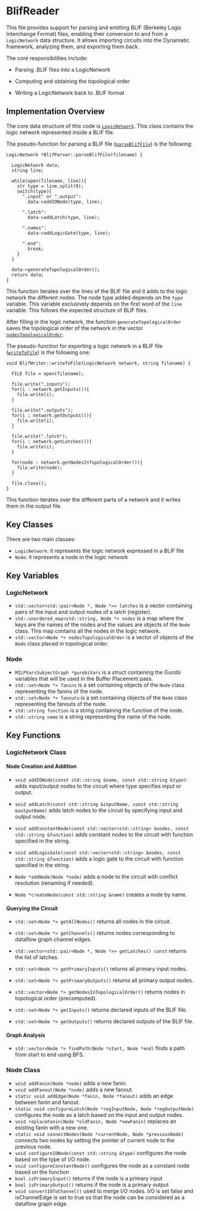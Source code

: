# BlifReader

This file provides support for parsing and emitting BLIF (Berkeley Logic Interchange Format) files, enabling their conversion to and from a `LogicNetwork` data structure. It allows importing circuits into the Dynamatic framework, analyzing them, and exporting them back.

The core responsibilities include:

- Parsing .BLIF files into a LogicNetwork

- Computing and obtaining the topological order 

- Writing a LogicNetwork back to .BLIF format

## Implementation Overview

The core data structure of this code is [`LogicNetwork`](https://github.com/EPFL-LAP/dynamatic/blob/main/experimental/include/experimental/Support/BlifReader.h#L175). This class contains the logic network represented inside a BLIF file.

The pseudo-function for parsing a BLIF file ([`parseBlifFile`](https://github.com/EPFL-LAP/dynamatic/blob/main/experimental/lib/Support/BlifReader.cpp#L228)) is the following:

```
LogicNetwork *BlifParser::parseBlifFile(filename) {

  LogicNetwork data;
  string line;

  while(open(filename, line)){
    str type = line.split(0);
    switch(type){
      ".input" or ".output":
        data->addIONode(type, line);

      ".latch":
        data->addLatch(type, line);

      ".names":
        data->addLogicGate(type, line);

      ".end":
        break;
    } 
  }

  data->generateTopologicalOrder();
  return data;
}
```

This function iterates over the lines of the BLIF file and it adds to the logic network the different nodes. The node type added depends on the `type` variable. This variable exclusively depends on the first word of the `line` variable. This follows the expected structure of BLIF files.

After filling in the logic network, the function `generateTopologicalOrder` saves the topological order of the network in the vector [`nodesTopologicalOrder`](https://github.com/EPFL-LAP/dynamatic/blob/main/experimental/include/experimental/Support/BlifReader.h#L179).

The pseudo-function for exporting a logic network in a BLIF file ([`writeToFile`](https://github.com/EPFL-LAP/dynamatic/blob/main/experimental/lib/Support/BlifReader.cpp#L357)) is the following one:


```
void BlifWriter::writeToFile(LogicNetwork network, string filename) {

  FILE file = open(filename);

  file.write(".inputs");
  for(i : network.getInputs()){
    file.write(i);
  }

  file.write(".outputs");
  for(i : network.getOutputs()){
    file.write(i);
  }
  
  file.write(".latch");
  for(i : network.getLatches()){
    file.write(i);
  }

  for(node : network.getNodesInTopologicalOrder()){
    file.write(node);
  }

  file.close();
}

```

This function iterates over the different parts of a network and it writes them in the output file. 

## Key Classes

There are two main classes:

- `LogicNetwork`: it represents the logic network expressed in a BLIF file
- `Node`: it represents a node in the logic network

## Key Variables

### LogicNetwork

- `std::vector<std::pair<Node *, Node *>> latches` is a vector containing pairs of the input and output nodes of a latch (register).
- `std::unordered_map<std::string, Node *> nodes` is a map where the keys are the names of the nodes and the values are objects of the `Node` class. This map contains all the nodes in the logic network.
- `std::vector<Node *> nodesTopologicalOrder` is a vector of objects of the `Node` class placed in topological order.

### Node

- `MILPVarsSubjectGraph *gurobiVars` is a struct containing the Gurobi variables that will be used in the Buffer Placement pass.
- `std::set<Node *> fanins` is a set containing objects of the `Node` class representing the fanins of the node.
- `std::set<Node *> fanouts`:is a set containing objects of the `Node` class representing the fanouts of the node.  
- `std::string function` is a string containing the function of the node.
- `std::string name` is a string representing the name of the node.


## Key Functions

### LogicNetwork Class

#### Node Creation and Addition

- `void addIONode(const std::string &name, const std::string &type)`:
adds input/output nodes to the circuit where type specifies input or output.

- `void addLatch(const std::string &inputName, const std::string &outputName)`
adds latch nodes to the circuit by specifying input and output node.

- `void addConstantNode(const std::vector<std::string> &nodes, const std::string &function)`
adds constant nodes to the circuit with function specified in the string.

- `void addLogicGate(const std::vector<std::string> &nodes, const std::string &function)`
adds a logic gate to the circuit with function specified in the string.

- `Node *addNode(Node *node)`
adds a node to the circuit with conflict resolution (renaming if needed).

- `Node *createNode(const std::string &name)`
creates a node by name.

#### Querying the Circuit

- `std::set<Node *> getAllNodes()`
returns all nodes in the circuit.

- `std::set<Node *> getChannels()`
returns nodes corresponding to dataflow graph channel edges.

- `std::vector<std::pair<Node *, Node *>> getLatches() const`
returns the list of latches.

- `std::set<Node *> getPrimaryInputs()`
returns all primary input nodes.

- `std::set<Node *> getPrimaryOutputs()`
returns all primary output nodes.

- `std::vector<Node *> getNodesInTopologicalOrder()`
returns nodes in topological order (precomputed).

- `std::set<Node *> getInputs()`
returns declared inputs of the BLIF file.

- `std::set<Node *> getOutputs()`
returns declared outputs of the BLIF file.

#### Graph Analysis

- `std::vector<Node *> findPath(Node *start, Node *end)`
    finds a path from start to end using BFS.

### Node Class

- `void addFanin(Node *node)` adds a new fanin.
- `void addFanout(Node *node)` adds a new fanout.
- `static void addEdge(Node *fanin, Node *fanout)` adds an edge between fanin and fanout.
- `static void configureLatch(Node *regInputNode, Node *regOutputNode)` configures the node as a latch based on the input and output nodes.
- `void replaceFanin(Node *oldFanin, Node *newFanin)` replaces an existing fanin with a new one.
- `static void connectNodes(Node *currentNode, Node *previousNode)` connects two nodes by setting the pointer of current node to the previous node. 
- `void configureIONode(const std::string &type)` configures the node based on the type of I/O node.
- `void configureConstantNode()` configures the node as a constant node based on the function
- `bool isPrimaryInput()` returns if the node is a primary input
- `bool isPrimaryOutput()` returns if the node is a primary output
- `void convertIOToChannel()` used to merge I/O nodes. I/O is set false and isChannelEdge is set to true so that the node can be considered as a dataflow graph edge.
